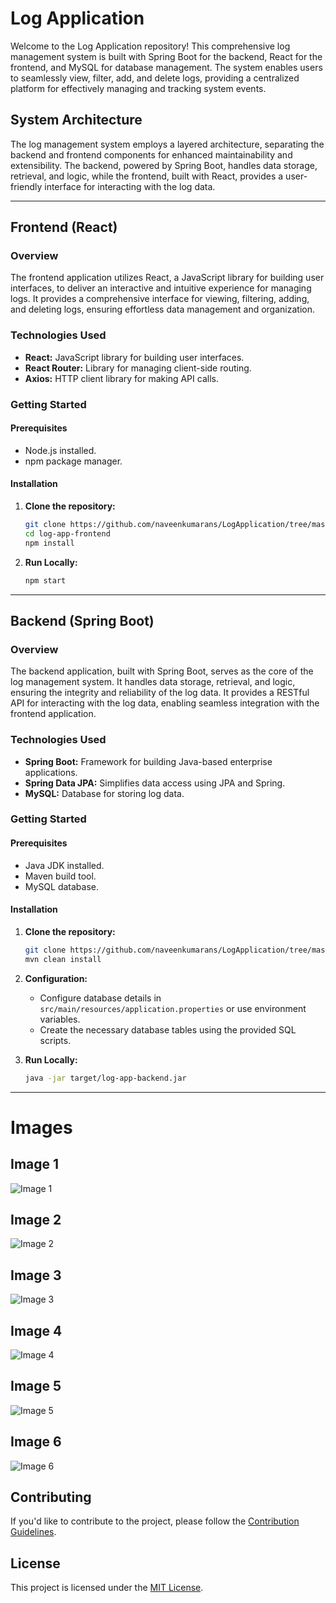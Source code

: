 # Log Application

Welcome to the Log Application repository! This comprehensive log management system is built with Spring Boot for the backend, React for the frontend, and MySQL for database management. The system enables users to seamlessly view, filter, add, and delete logs, providing a centralized platform for effectively managing and tracking system events.

## System Architecture

The log management system employs a layered architecture, separating the backend and frontend components for enhanced maintainability and extensibility. The backend, powered by Spring Boot, handles data storage, retrieval, and logic, while the frontend, built with React, provides a user-friendly interface for interacting with the log data.

---

## Frontend (React)

### Overview

The frontend application utilizes React, a JavaScript library for building user interfaces, to deliver an interactive and intuitive experience for managing logs. It provides a comprehensive interface for viewing, filtering, adding, and deleting logs, ensuring effortless data management and organization.

### Technologies Used

- **React:** JavaScript library for building user interfaces.
- **React Router:** Library for managing client-side routing.
- **Axios:** HTTP client library for making API calls.

### Getting Started

#### Prerequisites

- Node.js installed.
- npm package manager.

#### Installation

1. **Clone the repository:**

    ```bash
    git clone https://github.com/naveenkumarans/LogApplication/tree/master/FrontEnd
    cd log-app-frontend
    npm install
    ```

2. **Run Locally:**

    ```bash
    npm start
    ```

---

## Backend (Spring Boot)

### Overview

The backend application, built with Spring Boot, serves as the core of the log management system. It handles data storage, retrieval, and logic, ensuring the integrity and reliability of the log data. It provides a RESTful API for interacting with the log data, enabling seamless integration with the frontend application.

### Technologies Used

- **Spring Boot:** Framework for building Java-based enterprise applications.
- **Spring Data JPA:** Simplifies data access using JPA and Spring.
- **MySQL:** Database for storing log data.

### Getting Started

#### Prerequisites

- Java JDK installed.
- Maven build tool.
- MySQL database.

#### Installation

1. **Clone the repository:**

    ```bash
    git clone https://github.com/naveenkumarans/LogApplication/tree/master/Backend
    mvn clean install
    ```

2. **Configuration:**

    - Configure database details in `src/main/resources/application.properties` or use environment variables.
    - Create the necessary database tables using the provided SQL scripts.

3. **Run Locally:**

    ```bash
    java -jar target/log-app-backend.jar
    ```

---

# Images

## Image 1
![Image 1](https://firebasestorage.googleapis.com/v0/b/portfolioimages-fdfbd.appspot.com/o/LogApplication%2FScreenshot%202023-11-19%20201126.png?alt=media&token=c065f431-031a-494d-aa1f-014ffc50b774)

## Image 2
![Image 2](https://firebasestorage.googleapis.com/v0/b/portfolioimages-fdfbd.appspot.com/o/LogApplication%2FScreenshot%202023-11-19%20201137.png?alt=media&token=d02abf99-10e9-40cb-a4ec-5347ebb5aab5)

## Image 3
![Image 3](https://console.firebase.google.com/u/0/project/portfolioimages-fdfbd/storage/portfolioimages-fdfbd.appspot.com/files/~2FLogApplication)

## Image 4
![Image 4](https://firebasestorage.googleapis.com/v0/b/portfolioimages-fdfbd.appspot.com/o/LogApplication%2FScreenshot%202023-11-19%20201222.png?alt=media&token=076e2762-4eae-4025-bcfe-e4c6139ae706)

## Image 5
![Image 5](https://firebasestorage.googleapis.com/v0/b/portfolioimages-fdfbd.appspot.com/o/LogApplication%2FScreenshot%202023-11-19%20201232.png?alt=media&token=198aaf46-bf6e-463e-8fb9-7de6fa3380c9)

## Image 6
![Image 6](https://console.firebase.google.com/u/0/project/portfolioimages-fdfbd/storage/portfolioimages-fdfbd.appspot.com/files/~2FLogApplication)



## Contributing

If you'd like to contribute to the project, please follow the [Contribution Guidelines](CONTRIBUTING.md).



## License

This project is licensed under the [MIT License](LICENSE).
